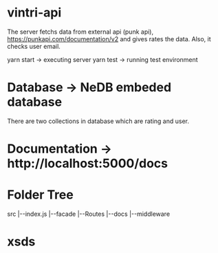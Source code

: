 # vintri-api

The server fetchs data from external api (punk api), https://punkapi.com/documentation/v2 and gives rates the data. 
Also, it checks user email. 

yarn start -> executing server
yarn test -> running test environment

# Database -> NeDB embeded database
There are two collections in database which are rating and user.

# Documentation -> http://localhost:5000/docs

# Folder Tree
src
 |--index.js
 |--facade
 |--Routes
     |--docs
     |--middleware
# xsds
   
